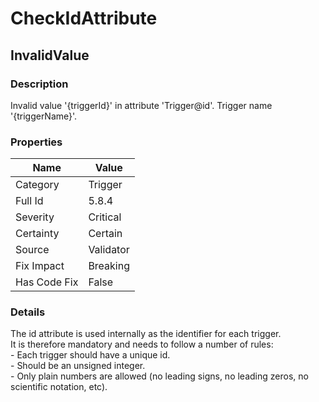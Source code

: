 ﻿---  
uid: Validator_5_8_4  
---

# CheckIdAttribute

## InvalidValue

### Description

Invalid value '{triggerId}' in attribute 'Trigger@id'. Trigger name '{triggerName}'.

### Properties

| Name         | Value     |
| ------------ | --------- |
| Category     | Trigger   |
| Full Id      | 5.8.4     |
| Severity     | Critical  |
| Certainty    | Certain   |
| Source       | Validator |
| Fix Impact   | Breaking  |
| Has Code Fix | False     |

### Details

The id attribute is used internally as the identifier for each trigger.  
It is therefore mandatory and needs to follow a number of rules:  
\- Each trigger should have a unique id.  
\- Should be an unsigned integer.  
\- Only plain numbers are allowed (no leading signs, no leading zeros, no scientific notation, etc).
